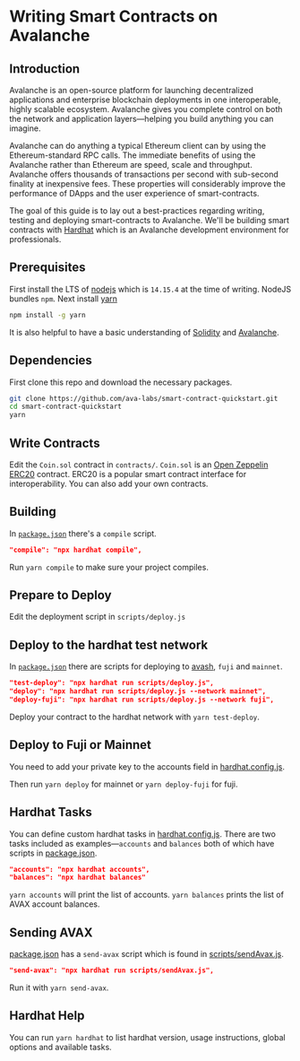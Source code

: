 # Writing Smart Contracts on Avalanche

## Introduction

Avalanche is an open-source platform for launching decentralized applications and enterprise blockchain deployments in one interoperable, highly scalable ecosystem. Avalanche gives you complete control on both the network and application layers&mdash;helping you build anything you can imagine.

Avalanche can do anything a typical Ethereum client can by using the Ethereum-standard RPC calls. The immediate benefits of using the Avalanche rather than Ethereum are speed, scale and throughput. Avalanche offers thousands of transactions per second with sub-second finality at inexpensive fees. These properties will considerably improve the performance of DApps and the user experience of smart-contracts.

The goal of this guide is to lay out a best-practices regarding writing, testing and deploying smart-contracts to Avalanche. We'll be building smart contracts with [Hardhat](https://hardhat.org) which is an Avalanche development environment for professionals.

## Prerequisites

First install the LTS of [nodejs](https://nodejs.org/en) which is `14.15.4` at the time of writing. NodeJS bundles `npm`. Next install [yarn](https://yarnpkg.com)

```zsh
npm install -g yarn
```

It is also helpful to have a basic understanding of [Solidity](https://docs.soliditylang.org) and [Avalanche](https://docs.avax.network).

## Dependencies

First clone this repo and download the necessary packages.

```zsh
git clone https://github.com/ava-labs/smart-contract-quickstart.git
cd smart-contract-quickstart
yarn
```

## Write Contracts

Edit the `Coin.sol` contract in `contracts/`. `Coin.sol` is an [Open Zeppelin](https://openzeppelin.com) [ERC20](https://eips.ethereum.org/EIPS/eip-20) contract. ERC20 is a popular smart contract interface for interoperability. You can also add your own contracts.

## Building

In [`package.json`](./package.json) there's a `compile` script.

```json
"compile": "npx hardhat compile",
```

Run `yarn compile` to make sure your project compiles.

## Prepare to Deploy

Edit the deployment script in `scripts/deploy.js`

## Deploy to the hardhat test network

In [`package.json`](./package.json) there are scripts for deploying to [avash](https://github.com/ava-labs/avash), `fuji` and `mainnet`.

```json
"test-deploy": "npx hardhat run scripts/deploy.js",
"deploy": "npx hardhat run scripts/deploy.js --network mainnet",
"deploy-fuji": "npx hardhat run scripts/deploy.js --network fuji",
```

Deploy your contract to the hardhat network with `yarn test-deploy`.

## Deploy to Fuji or Mainnet

You need to add your private key to the accounts field in [hardhat.config.js](./hardhat.config.js).

Then run `yarn deploy` for mainnet or `yarn deploy-fuji` for fuji.

## Hardhat Tasks

You can define custom hardhat tasks in [hardhat.config.js](./hardhat.config.js). There are two tasks included as examples&mdash;`accounts` and `balances` both of which have scripts in [package.json](./package.json).

```json
"accounts": "npx hardhat accounts",
"balances": "npx hardhat balances"
```

`yarn accounts` will print the list of accounts. `yarn balances` prints the list of AVAX account balances.

## Sending AVAX

[package.json](./package.json) has a `send-avax` script which is found in [scripts/sendAvax.js](./scripts/sendAvax.js).

```json
"send-avax": "npx hardhat run scripts/sendAvax.js",
```

Run it with `yarn send-avax`.

## Hardhat Help

You can run `yarn hardhat` to list hardhat version, usage instructions, global options and available tasks.
